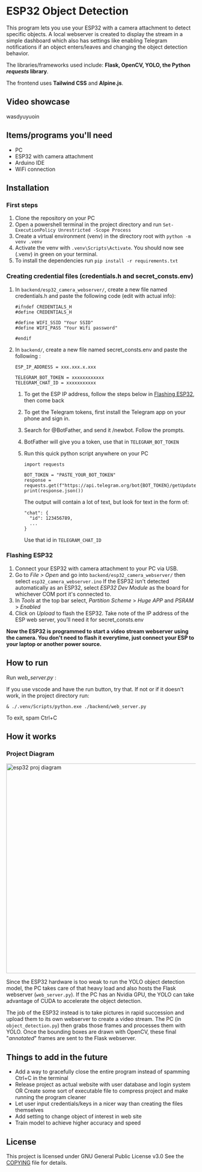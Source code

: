 # ESP32 Object Detection
This program lets you use your ESP32 with a camera attachment to detect specific objects. A local webserver is created to display the stream in a simple dashboard which also has settings like enabling Telegram
notifications if an object enters/leaves and changing the object detection behavior.

The libraries/frameworks used include: **Flask, OpenCV, YOLO, the Python *requests* library**.

The frontend uses **Tailwind CSS** and **Alpine.js**. 

## Video showcase ##

wasdyuyuoin

## Items/programs you'll need
- PC 
- ESP32 with camera attachment
- Arduino IDE
- WiFi connection

## Installation   
### First steps 
1. Clone the repository on your PC
2. Open a powershell terminal in the project directory and run `Set-ExecutionPolicy Unrestricted -Scope Process`
3. Create a virtual environment (venv) in the directory root with `python -m venv .venv`
4. Activate the venv with `.venv\Scripts\Activate`. You should now see (.venv) in green on your terminal.
5. To install the dependencies run `pip install -r requirements.txt`

### Creating credential files   (credentials.h and secret_consts.env)
1. In `backend/esp32_camera_webserver/`, create a new file named credentials.h and paste the following code (edit with actual info):
   
   ```
   #ifndef CREDENTIALS_H
   #define CREDENTIALS_H
  
   #define WIFI_SSID "Your SSID"
   #define WIFI_PASS "Your Wifi password"
  
   #endif
   ```
2. In `backend/`, create a new file named secret_consts.env and paste the following :

   ```
   ESP_IP_ADDRESS = xxx.xxx.x.xxx

   TELEGRAM_BOT_TOKEN = xxxxxxxxxxxx
   TELEGRAM_CHAT_ID = xxxxxxxxxxx
   ```

   1. To get the ESP IP address, follow the steps below in [Flashing ESP32](#flashing-esp32), then come back 
   2. To get the Telegram tokens, first install the Telegram app on your phone and sign in.
   3. Search for @BotFather, and send it /newbot. Follow the prompts.
   4. BotFather will give you a token, use that in `TELEGRAM_BOT_TOKEN`
   5. Run this quick python script anywhere on your PC
      ```
      import requests

      BOT_TOKEN = "PASTE_YOUR_BOT_TOKEN"
      response = requests.get(f"https://api.telegram.org/bot{BOT_TOKEN}/getUpdates")
      print(response.json())
      ```
      The output will contain a lot of text, but look for text in the form of:

      ```
      "chat": {
        "id": 123456789,
        ...
      }
      ```
      Use that id in `TELEGRAM_CHAT_ID` 

### Flashing ESP32
1. Connect your ESP32 with camera attachment to your PC via USB. 
2. Go to *File > Open* and go into `backend/esp32_camera_webserver/` then select `esp32_camera_webserver.ino`
   If the ESP32 isn't detected automatically as an ESP32, select *ESP32 Dev Module* as the board for whichever COM port it's connected to.
3. In *Tools* at the top bar select, *Partition Scheme* > *Huge APP* and *PSRAM* > *Enabled*
4. Click on *Upload* to flash the ESP32. Take note of the IP address of the ESP web server, you'll need it for secret_consts.env

**Now the ESP32 is programmed to start a video stream webserver using the camera. You don't need to flash it everytime, just connect your ESP to your laptop or another power source.**

## How to run
Run *web_server.py* :

If you use vscode and have the run button, try that. If not or if it doesn't work, in the project directory run:

`& ./.venv/Scripts/python.exe ./backend/web_server.py`

To exit, spam Ctrl+C

## How it works

### Project Diagram
<img width="908" height="558" alt="esp32 proj diagram" src="https://github.com/user-attachments/assets/6105b7fa-5459-4993-884b-be25d36073b5" />

Since the ESP32 hardware is too weak to run the YOLO object detection model, the PC takes care of that heavy load and also hosts the Flask webserver (`web_server.py`). If the PC has an Nvidia GPU, the YOLO can take advantage of CUDA to accelerate the object detection.

The job of the ESP32 instead is to take pictures in rapid succession and upload them to its own webserver to create a video stream. The PC (in `object_detection.py`) then grabs those frames and processes them with YOLO. Once the bounding boxes are drawn with OpenCV, these final "*annotated*" frames are sent to the Flask webserver.

## Things to add in the future
- Add a way to gracefully close the entire program instead of spamming Ctrl+C in the terminal
- Release project as actual website with user database and login system OR Create some sort of executable file to compress project and make running the program cleaner
- Let user input credentials/keys in a nicer way than creating the files themselves
- Add setting to change object of interest in web site
- Train model to achieve higher accuracy and speed

## License
This project is licensed under GNU General Public License v3.0 
See the [COPYING](COPYING) file for details.
